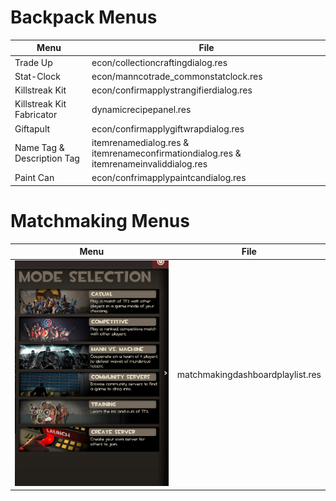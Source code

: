 # Backpack Menus
Menu | File |
----- | ---- |
Trade Up | econ/collectioncraftingdialog.res
Stat-Clock | econ/manncotrade_commonstatclock.res
Killstreak Kit | econ/confirmapplystrangifierdialog.res
Killstreak Kit Fabricator | dynamicrecipepanel.res
Giftapult | econ/confirmapplygiftwrapdialog.res
Name Tag & Description Tag | itemrenamedialog.res & itemrenameconfirmationdialog.res & itemrenameinvaliddialog.res
Paint Can | econ/confrimapplypaintcandialog.res

# Matchmaking Menus
Menu | File |
----- | ---- |
![matchmakingdashboardplaylist](../media/matchmakingdashboardplaylist.png) | matchmakingdashboardplaylist.res
